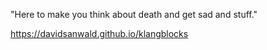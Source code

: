 "Here to make you think about death and get sad and stuff."

https://davidsanwald.github.io/klangblocks
